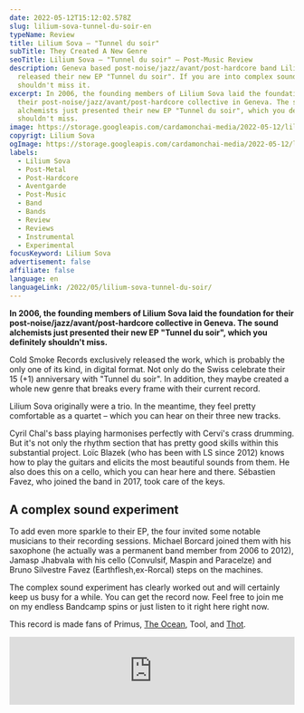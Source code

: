 ```yaml
---
date: 2022-05-12T15:12:02.578Z
slug: lilium-sova-tunnel-du-soir-en
typeName: Review
title: Lilium Sova – "Tunnel du soir"
subTitle: They Created A New Genre
seoTitle: Lilium Sova – "Tunnel du soir" – Post-Music Review
description: Geneva based post-noise/jazz/avant/post-hardcore band Lilium Sova
  released their new EP "Tunnel du soir". If you are into complex sounds you
  shouldn't miss it.
excerpt: In 2006, the founding members of Lilium Sova laid the foundation for
  their post-noise/jazz/avant/post-hardcore collective in Geneva. The sound
  alchemists just presented their new EP "Tunnel du soir", which you definitely
  shouldn't miss.
image: https://storage.googleapis.com/cardamonchai-media/2022-05-12/lilium-sova-jpg-imagine-787878_000000_1024_768/640.webp
copyrigt: Lilium Sova
ogImage: https://storage.googleapis.com/cardamonchai-media/2022-05-12/lilium-sova-fb-jpg-imagine-080808_000000_1200_628/640.webp
labels:
  - Lilium Sova
  - Post-Metal
  - Post-Hardcore
  - Aventgarde
  - Post-Music
  - Band
  - Bands
  - Review
  - Reviews
  - Instrumental
  - Experimental
focusKeyword: Lilium Sova
advertisement: false
affiliate: false
language: en
languageLink: /2022/05/lilium-sova-tunnel-du-soir/
---
```

**In 2006, the founding members of Lilium Sova laid the foundation for their post-noise/jazz/avant/post-hardcore collective in Geneva. The sound alchemists just presented their new EP "Tunnel du soir", which you definitely shouldn't miss.**

Cold Smoke Records exclusively released the work, which is probably the only one of its kind, in digital format. Not only do the Swiss celebrate their 15 (+1) anniversary with "Tunnel du soir". In addition, they maybe created a whole new genre that breaks every frame with their current record.

Lilium Sova originally were a trio. In the meantime, they feel pretty comfortable as a quartet – which you can hear on their three new tracks.

Cyril Chal's bass playing harmonises perfectly with Cervi's crass drumming. But it's not only the rhythm section that has pretty good skills within this substantial project. Loïc Blazek (who has been with LS since 2012) knows how to play the guitars and elicits the most beautiful sounds from them. He also does this on a cello, which you can hear here and there. Sébastien Favez, who joined the band in 2017, took care of the keys.

## A complex sound experiment

To add even more sparkle to their EP, the four invited some notable musicians to their recording sessions. Michael Borcard joined them with his saxophone (he actually was a permanent band member from 2006 to 2012), Jamasp Jhabvala with his cello (Convulsif, Maspin and Paracelze) and Bruno Silvestre Favez (Earthflesh,ex-Rorcal) steps on the machines.

The complex sound experiment has clearly worked out and will certainly keep us busy for a while. You can get the record now. Feel free to join me on my endless Bandcamp spins or just listen to it right here right now.

This record is made fans of Primus, [The Ocean](/2020/09/the-ocean-robin-staps-interview-en), Tool, and [Thot](/2021/04/thot-interview-en).

<iframe style="border: 0; width: 100%; height: 120px;" src="https://bandcamp.com/EmbeddedPlayer/album=3670180105/size=large/bgcol=ffffff/linkcol=5c9b72/tracklist=false/artwork=small/transparent=true/" seamless><a href="https://liliumsova.bandcamp.com/album/tunnel-du-soir">Tunnel du soir by Lilium Sova</a></iframe>